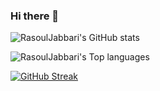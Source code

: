 ### Hi there 👋
![RasoulJabbari's GitHub stats](https://github-readme-stats-git-masterrstaa-rickstaa.vercel.app/api?username=rasouljabbari&show_icons=true&theme=radical)

![RasoulJabbari's Top languages](https://github-readme-stats-git-masterrstaa-rickstaa.vercel.app/api/top-langs/?username=rasouljabbari&show_icons=true&theme=radical)

[![GitHub Streak](https://streak-stats.demolab.com/?user=rasouljabbari)](https://git.io/streak-stats)

<!--
**rasouljabbari/rasouljabbari** is a ✨ _special_ ✨ repository because its `README.md` (this file) appears on your GitHub profile.

Here are some ideas to get you started:

- 🔭 I’m currently working on ...
- 🌱 I’m currently learning ...
- 👯 I’m looking to collaborate on ...
- 🤔 I’m looking for help with ...
- 💬 Ask me about ...
- 📫 How to reach me: ...
- 😄 Pronouns: ...
- ⚡ Fun fact: ...
-->
